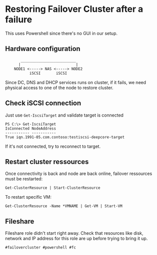 # Restoring Failover Cluster after a failure
This uses Powershell since there's no GUI in our setup.
## Hardware configuration
```
       _________________________
      |                         |
    NODE1 <-----> NAS <-----> NODE2
           iSCSI       iSCSI
```

Since DC, DNS and DHCP services runs on cluster, if it fails, we need physical access to one of the node to restore cluster.

## Check iSCSI connection
Just use `Get-IscsiTarget` and validate target is connected

    PS C:\> Get-IscsiTarget
    IsConnected NodeAddress 
    ----------- ----------- 
    True iqn.1991-05.com.contoso:testiscsi-deepcore-target

If it's not connected, try to reconnect to target.

## Restart cluster ressources
Once connectivity is back and node are back online, failover ressources must be restarted:

    Get-ClusterResource | Start-ClusterResource

To restart specific VM:

    Get-ClusterResource -Name *VMNAME | Get-VM | Start-VM

## Fileshare
Fileshare role didn't start right away. Check that resources like disk, network and IP address for this role are up before trying to bring it up.

    #failovercluster #powershell #fc

